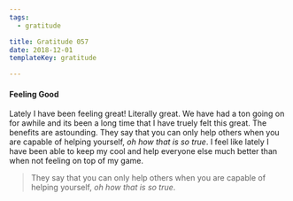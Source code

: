 ```yaml
---
tags:
  - gratitude

title: Gratitude 057
date: 2018-12-01
templateKey: gratitude

---
```


#### Feeling Good

Lately I have been feeling great!  Literally great.  We have had a ton going on for awhile and its been a long time that I have truely felt this great.  The benefits are astounding.  They say that you can only help others when you are capable of helping yourself, _oh how that is so true_.  I feel like lately I have been able to keep my cool and help everyone else much better than when not feeling on top of my game.

> They say that you can only help others when you are capable of helping yourself, _oh how that is so true_.
